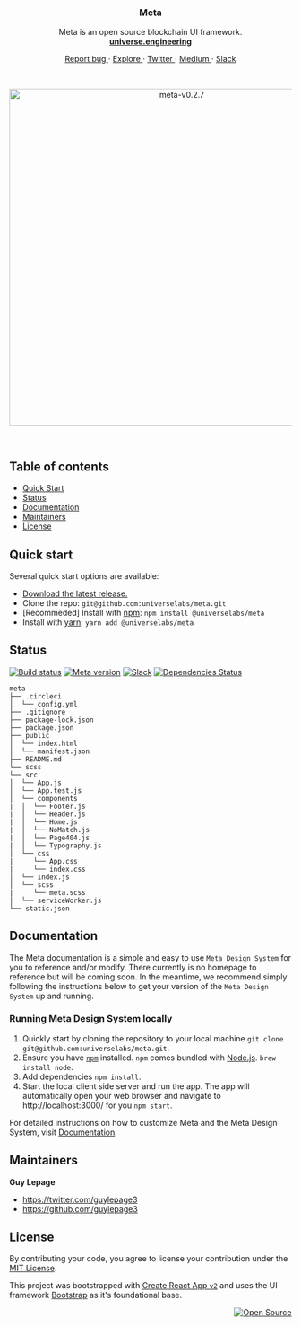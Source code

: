 <div align="center">
  <h3 align="center">Meta</h3>
  <p align="center">
    Meta is an open source blockchain UI framework.
    <br/>
    <a href="https://universe.engineering">
      <strong>universe.engineering</strong>
    </a>
  </p>
  <p align="center">
    <a href="https://github.com/universelabs/meta/issues/new" alt="Report a Bug (Meta)">
      Report bug
    </a>
    &middot;
    <a href="https://github.com/universelabs/" alt="GitHub universelabs (Universe Labs)">
      Explore
    </a>
    &middot;
    <a href="https://twitter.com/intent/follow?screen_name=universelabs" alt="Follow UniverseLabs on Twitter">
      Twitter
    </a>
    &middot;
    <a href="https://medium.com/universelabs" alt="UniverseLabs – Medium">
      Medium
    </a>
    &middot;
    <a href="https://join.slack.com/t/universelabs/shared_invite/enQtNDQ0MjY3NDI5MTkwLTIzMWQ4M2U3MGQ3ZDY5MzM5MGQ5ZDM1MDZjNTgwNGI5NDdiNDY4ZDQyNWI2NjEzZmU3NzVmOTYwYzEzYzc1ZDE">
      Slack
    </a>
  </p>
</div>
<br/>
<p align="center">
  <a href="https://universe.engineering">
    <img width="600" alt="meta-v0.2.7" src="https://user-images.githubusercontent.com/1711854/48637773-b07dbb00-e99c-11e8-8c5c-0ef2a431ab8a.png">
  </a>
</p>

<br/>


## Table of contents

- [Quick Start](#quick-start)
- [Status](#status)
- [Documentation](#documentation)
- [Maintainers](#maintainers)
- [License](#license)


## Quick start

Several quick start options are available:

- [Download the latest release.](https://github.com/universelabs/meta/releases)
- Clone the repo: `git@github.com:universelabs/meta.git`
- [Recommeded] Install with [npm](https://www.npmjs.com/): `npm install @universelabs/meta`
- Install with [yarn](https://yarnpkg.com/): `yarn add @universelabs/meta`


## Status

[![Build status](https://img.shields.io/circleci/project/github/universelabs/meta.svg?label=Build+Status&colorA=%23212121&colorB=%23007BFF)](https://circleci.com/gh/universelabs/meta)
[![Meta version](https://img.shields.io/badge/dynamic/json.svg?label=Meta&url=https%3A%2F%2Fraw.githubusercontent.com%2Funiverselabs%2Fmeta%2Fmaster%2Fpackage.json&query=%24.version&colorA=%23212121&colorB=%2300BB00)](https://github.com/universelabs/meta)
[![Slack](https://img.shields.io/badge/Community-Join_the_Slack!-purple.svg?colorA=212121&colorB=3f46ad)](https://join.slack.com/t/universelabs/shared_invite/enQtNDQ0MjY3NDI5MTkwLTIzMWQ4M2U3MGQ3ZDY5MzM5MGQ5ZDM1MDZjNTgwNGI5NDdiNDY4ZDQyNWI2NjEzZmU3NzVmOTYwYzEzYzc1ZDE)
[![Dependencies Status](https://img.shields.io/david/dev/universelabs/meta.svg)](https://david-dm.org/universelabs/meta?type=dev)

```
meta
├── .circleci
│  └── config.yml
├── .gitignore
├── package-lock.json
├── package.json
├── public
│  └── index.html
│  └── manifest.json
├── README.md
└── scss
└── src
│  └── App.js
│  └── App.test.js
│  └── components
|  │  └── Footer.js
|  │  └── Header.js
|  │  └── Home.js
|  │  └── NoMatch.js
|  │  └── Page404.js
|  │  └── Typography.js
│  └── css
|     └── App.css
|     └── index.css
│  └── index.js
│  └── scss
|     └── meta.scss
│  └── serviceWorker.js
└── static.json
```


## Documentation

The Meta documentation is a simple and easy to use `Meta Design System` for you to reference and/or modify. There currently is no homepage to reference but will be coming soon. In the meantime, we recommend simply following the instructions below to get your version of the `Meta Design System` up and running.

### Running Meta Design System locally
1. Quickly start by cloning the repository to your local machine `git clone git@github.com:universelabs/meta.git`.
2. Ensure you have [`npm`](https://www.npmjs.com/get-npm) installed. `npm` comes bundled with [Node.js](https://nodejs.org/en/download/package-manager/). `brew install node`.
3. Add dependencies `npm install`.
4. Start the local client side server and run the app. The app will automatically open your web browser and navigate to http://localhost:3000/ for you `npm start`.

For detailed instructions on how to customize Meta and the Meta Design System, visit [Documentation](https://github.com/universelabs/meta/blob/master/DOCUMENTATION.md).


## Maintainers

**Guy Lepage**
- <https://twitter.com/guylepage3>
- <https://github.com/guylepage3>


## License

By contributing your code, you agree to license your contribution under the [
MIT License](LICENSE).

This project was bootstrapped with [Create React App `v2`](https://github.com/facebookincubator/create-react-app) and uses the UI framework [Bootstrap](https://github.com/twbs/bootstrap) as it's foundational base.


<div align="right">
  <a href="https://opensource.guide/how-to-contribute/#why-contribute-to-open-source">
    <img src="https://badges.frapsoft.com/os/v3/open-source.png?v=103)](https://github.com/ellerbrock/open-source-badges/" alt="Open Source">
  </a>
</div>